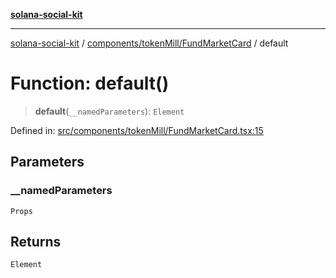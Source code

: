 [**solana-social-kit**](../../../../README.md)

***

[solana-social-kit](../../../../README.md) / [components/tokenMill/FundMarketCard](../README.md) / default

# Function: default()

> **default**(`__namedParameters`): `Element`

Defined in: [src/components/tokenMill/FundMarketCard.tsx:15](https://github.com/SendArcade/solana-social-starter/blob/03568260ca96ed63f77049843c721de1cb011893/src/components/tokenMill/FundMarketCard.tsx#L15)

## Parameters

### \_\_namedParameters

`Props`

## Returns

`Element`
